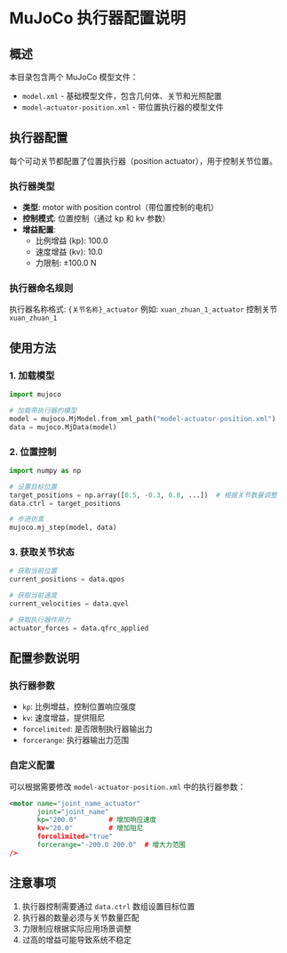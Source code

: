 # MuJoCo 执行器配置说明

## 概述
本目录包含两个 MuJoCo 模型文件：
- `model.xml` - 基础模型文件，包含几何体、关节和光照配置
- `model-actuator-position.xml` - 带位置执行器的模型文件

## 执行器配置
每个可动关节都配置了位置执行器（position actuator），用于控制关节位置。

### 执行器类型
- **类型**: motor with position control（带位置控制的电机）
- **控制模式**: 位置控制（通过 kp 和 kv 参数）
- **增益配置**:
  - 比例增益 (kp): 100.0
  - 速度增益 (kv): 10.0
  - 力限制: ±100.0 N

### 执行器命名规则
执行器名称格式: `{关节名称}_actuator`
例如: `xuan_zhuan_1_actuator` 控制关节 `xuan_zhuan_1`

## 使用方法

### 1. 加载模型
```python
import mujoco

# 加载带执行器的模型
model = mujoco.MjModel.from_xml_path("model-actuator-position.xml")
data = mujoco.MjData(model)
```

### 2. 位置控制
```python
import numpy as np

# 设置目标位置
target_positions = np.array([0.5, -0.3, 0.8, ...])  # 根据关节数量调整
data.ctrl = target_positions

# 步进仿真
mujoco.mj_step(model, data)
```

### 3. 获取关节状态
```python
# 获取当前位置
current_positions = data.qpos

# 获取当前速度
current_velocities = data.qvel

# 获取执行器作用力
actuator_forces = data.qfrc_applied
```

## 配置参数说明

### 执行器参数
- `kp`: 比例增益，控制位置响应强度
- `kv`: 速度增益，提供阻尼
- `forcelimited`: 是否限制执行器输出力
- `forcerange`: 执行器输出力范围

### 自定义配置
可以根据需要修改 `model-actuator-position.xml` 中的执行器参数：
```xml
<motor name="joint_name_actuator" 
       joint="joint_name" 
       kp="200.0"        # 增加响应速度
       kv="20.0"         # 增加阻尼
       forcelimited="true" 
       forcerange="-200.0 200.0"  # 增大力范围
/>
```

## 注意事项
1. 执行器控制需要通过 `data.ctrl` 数组设置目标位置
2. 执行器的数量必须与关节数量匹配
3. 力限制应根据实际应用场景调整
4. 过高的增益可能导致系统不稳定

